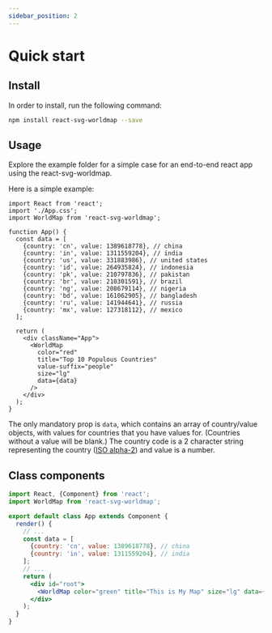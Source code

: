 ```yaml
---
sidebar_position: 2
---
```


# Quick start

## Install

In order to install, run the following command:

```bash npm2yarn
npm install react-svg-worldmap --save
```

## Usage

Explore the example folder for a simple case for an end-to-end react app using the react-svg-worldmap.

Here is a simple example:

```tsx
import React from 'react';
import './App.css';
import WorldMap from 'react-svg-worldmap';

function App() {
  const data = [
    {country: 'cn', value: 1389618778}, // china
    {country: 'in', value: 1311559204}, // india
    {country: 'us', value: 331883986}, // united states
    {country: 'id', value: 264935824}, // indonesia
    {country: 'pk', value: 210797836}, // pakistan
    {country: 'br', value: 210301591}, // brazil
    {country: 'ng', value: 208679114}, // nigeria
    {country: 'bd', value: 161062905}, // bangladesh
    {country: 'ru', value: 141944641}, // russia
    {country: 'mx', value: 127318112}, // mexico
  ];

  return (
    <div className="App">
      <WorldMap
        color="red"
        title="Top 10 Populous Countries"
        value-suffix="people"
        size="lg"
        data={data}
      />
    </div>
  );
}
```

The only mandatory prop is `data`, which contains an array of country/value objects, with values for countries that you have values for. (Countries without a value will be blank.) The country code is a 2 character string representing the country ([ISO alpha-2](https://en.wikipedia.org/wiki/ISO_3166-1_alpha-2)) and value is a number.

## Class components

```jsx
import React, {Component} from 'react';
import WorldMap from 'react-svg-worldmap';

export default class App extends Component {
  render() {
    // ...
    const data = [
      {country: 'cn', value: 1389618778}, // china
      {country: 'in', value: 1311559204}, // india
    ];
    // ...
    return (
      <div id="root">
        <WorldMap color="green" title="This is My Map" size="lg" data={data} />
      </div>
    );
  }
}
```
